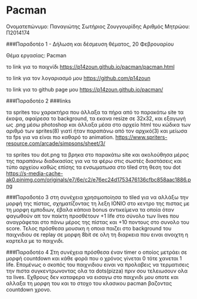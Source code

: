 # Pacman

Ονοματεπώνυμο: Παναγιώτης Σωτήριος Ζουγγουρίδης Αριθμός Μητρώου: Π2014174

###Παραδοτέο 1 - Δήλωση και δέσμευση θέματος, 20 Φεβρουαρίου

Θέμα εργασίας: Pacman

το link για το παιχνίδι https://p14zoun.github.io/pacman/pacman.html

το link για τον λογαριασμό μου https://github.com/p14zoun

το link για το github page μου https://p14zoun.github.io/pacman/

###Παραδοτέο 2 ###links

τα sprites του χαρακτήρα που άλλαξα τα πήρα από το παρακάτω site τα έκοψα, αφαίρεσα το background, τα εκανα resize σε 32x32, και εξαγωγή ως .png μέσω photoshop και άλλαξα μέσα στο αρχείο html του κώδικα των αριθμό των sprites(8) γιατί ήταν παραπάνω από τον αρχικό(3) και μείωσα τα fps για να είναι πιο καθαρό το animation. https://www.spriters-resource.com/arcade/simpsons/sheet/3/

τα sprites του dot.png τα βρηκα στο παρακάτω site και ακολούθησα μέρος της παραπάνω διαδικασίας για να τα φέρω στις σωστές διαστάσεις και τύπο αρχείου καθώς επίσης τα ενσωματωσα στο tiled στη θεση του dot https://s-media-cache-ak0.pinimg.com/originals/e7/6e/c2/e76ec24d1753476136cfbc858aac1886.png

###Παραδοτέο 3
στη συνέχεια χρησιμοποίησα το tiled για να αλλάξω την μορφή της πίστας, σχηματίζοντας τη λεξη IONIO στο κεντρο της πιστας με τη μορφη εμποδιων, έβαλα κάποια bonus αντικείμενα τα οποία όταν φαγωθούν απ τον παίκτη προσθέτουν +1 life στο σύνολο των lives που αναγράφεται στο πάνω μέρος της πίστας και +10 ποντους στο συνολο του score. Τελος πρόσθεσα μουσικη η οποια παιζει στο background του παιχνιδιου σε replay σε μορφη 8bit σε ολη τη διαρκεια που ειναι ανοιχτη η καρτελα με το παιχνιδι.

###Παραδοτέο 4
Στη συνέχεια πρόσθεσα έναν timer ο οποίος μετράει σε μορφή countdown και κάθε φορά που ο χρόνος γίνεται 0 τότε χανεται 1 life. Επομένως ο σκοπός του παιχνιδιου ειναι να προλαβεις να τερματισεις την πιστα συγκεντρωνοντας ολα τα dots(pizza) πριν σου τελειωσουν ολα τα lives. 
Εχθρους δεν καταφερα να εισαγω στο παιχνιδι μου οποτε και αλλαξα τη μορφη του και το στοχο του κλασικου pacman βαζοντας countdown χρονο.


